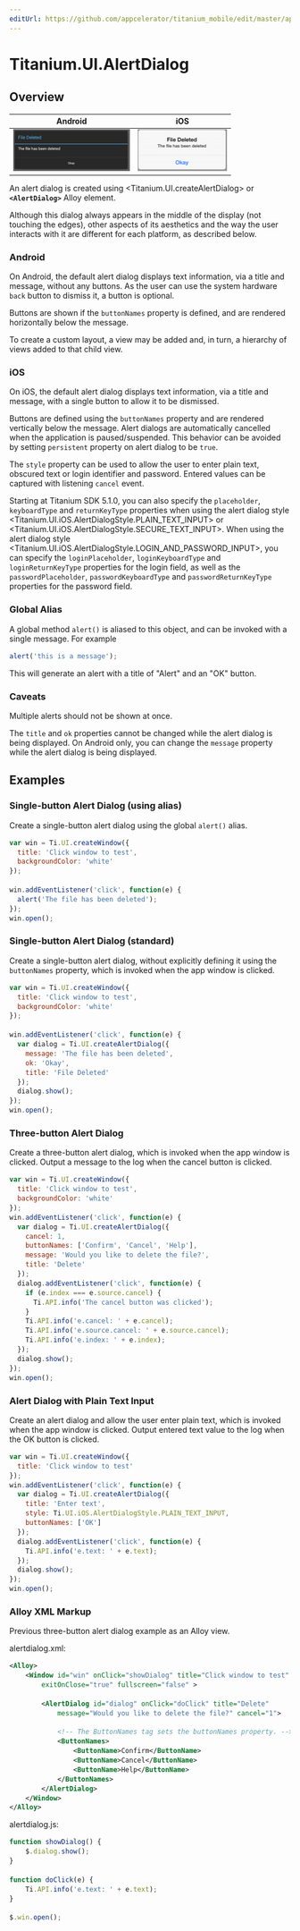 ```yaml
---
editUrl: https://github.com/appcelerator/titanium_mobile/edit/master/apidoc/Titanium/UI/AlertDialog.yml
---
```

# Titanium.UI.AlertDialog

<TypeHeader/>

## Overview

| Android | iOS |
| ------- | --- |
| ![Android](./alertdialog_android.png) | ![iOS](./alertdialog_ios.png) |

An alert dialog is created using <Titanium.UI.createAlertDialog> or **`<AlertDialog>`** Alloy element.

Although this dialog always appears in the middle of the display (not touching the edges),
other aspects of its aesthetics and the way the user interacts with it are different for each
platform, as described below.

### Android

On Android, the default alert dialog displays text information, via a title and message, without
any buttons. As the user can use the system hardware `back` button to dismiss it, a button is
optional.

Buttons are shown if the `buttonNames` property is defined, and are rendered horizontally below
the message.

To create a custom layout, a view may be added and, in turn, a hierarchy of views added to that
child view.

### iOS

On iOS, the default alert dialog displays text information, via a title and message, with
a single button to allow it to be dismissed.

Buttons are defined using the `buttonNames` property and are rendered vertically below
the message. Alert dialogs are automatically cancelled when the application is
paused/suspended. This behavior can be avoided by setting `persistent` property on alert dialog
to be `true`.

The `style` property can be used to allow the user to enter plain text,
obscured text or login identifier and password. Entered values can be captured with listening
`cancel` event.

Starting at Titanium SDK 5.1.0, you can also specify the `placeholder`, `keyboardType` and `returnKeyType`
properties when using the alert dialog style <Titanium.UI.iOS.AlertDialogStyle.PLAIN_TEXT_INPUT> or
<Titanium.UI.iOS.AlertDialogStyle.SECURE_TEXT_INPUT>.
When using the alert dialog style <Titanium.UI.iOS.AlertDialogStyle.LOGIN_AND_PASSWORD_INPUT>, you can
specify the `loginPlaceholder`, `loginKeyboardType` and `loginReturnKeyType` properties for the login field,
as well as the `passwordPlaceholder`, `passwordKeyboardType` and `passwordReturnKeyType` properties for the password field.

### Global Alias

A global method `alert()` is aliased to this object, and can be invoked with a single message.
For example

``` js
alert('this is a message');
```

This will generate an alert with a title of "Alert" and an "OK" button.

### Caveats

Multiple alerts should not be shown at once.

The `title` and `ok` properties cannot be changed while the alert dialog is being displayed. On
Android only, you can change the `message` property while the alert dialog is being displayed.

## Examples

### Single-button Alert Dialog (using alias)

Create a single-button alert dialog using the global `alert()` alias.

``` js
var win = Ti.UI.createWindow({
  title: 'Click window to test',
  backgroundColor: 'white'
});

win.addEventListener('click', function(e) {
  alert('The file has been deleted');
});
win.open();
```

### Single-button Alert Dialog (standard)

Create a single-button alert dialog, without explicitly defining it using the `buttonNames`
property, which is invoked when the app window is clicked.

``` js
var win = Ti.UI.createWindow({
  title: 'Click window to test',
  backgroundColor: 'white'
});

win.addEventListener('click', function(e) {
  var dialog = Ti.UI.createAlertDialog({
    message: 'The file has been deleted',
    ok: 'Okay',
    title: 'File Deleted'
  });
  dialog.show();
});
win.open();
```

### Three-button Alert Dialog

Create a three-button alert dialog, which is invoked when the app window is clicked.
Output a message to the log when the cancel button is clicked.

``` js
var win = Ti.UI.createWindow({
  title: 'Click window to test',
  backgroundColor: 'white'
});
win.addEventListener('click', function(e) {
  var dialog = Ti.UI.createAlertDialog({
    cancel: 1,
    buttonNames: ['Confirm', 'Cancel', 'Help'],
    message: 'Would you like to delete the file?',
    title: 'Delete'
  });
  dialog.addEventListener('click', function(e) {
    if (e.index === e.source.cancel) {
      Ti.API.info('The cancel button was clicked');
    }
    Ti.API.info('e.cancel: ' + e.cancel);
    Ti.API.info('e.source.cancel: ' + e.source.cancel);
    Ti.API.info('e.index: ' + e.index);
  });
  dialog.show();
});
win.open();
```

### Alert Dialog with Plain Text Input

Create an alert dialog and allow the user enter plain text, which is invoked when the
app window is clicked.
Output entered text value to the log when the OK button is clicked.

``` js
var win = Ti.UI.createWindow({
  title: 'Click window to test'
});
win.addEventListener('click', function(e) {
  var dialog = Ti.UI.createAlertDialog({
    title: 'Enter text',
    style: Ti.UI.iOS.AlertDialogStyle.PLAIN_TEXT_INPUT,
    buttonNames: ['OK']
  });
  dialog.addEventListener('click', function(e) {
    Ti.API.info('e.text: ' + e.text);
  });
  dialog.show();
});
win.open();
```

### Alloy XML Markup

Previous three-button alert dialog example as an Alloy view.

alertdialog.xml:
``` xml
<Alloy>
    <Window id="win" onClick="showDialog" title="Click window to test" backgroundColor="white"
        exitOnClose="true" fullscreen="false" >

        <AlertDialog id="dialog" onClick="doClick" title="Delete"
            message="Would you like to delete the file?" cancel="1">

            <!-- The ButtonNames tag sets the buttonNames property. -->
            <ButtonNames>
                <ButtonName>Confirm</ButtonName>
                <ButtonName>Cancel</ButtonName>
                <ButtonName>Help</ButtonName>
            </ButtonNames>
        </AlertDialog>
    </Window>
</Alloy>
```

alertdialog.js:
``` js
function showDialog() {
    $.dialog.show();
}

function doClick(e) {
    Ti.API.info('e.text: ' + e.text);
}

$.win.open();
```

<ApiDocs/>
